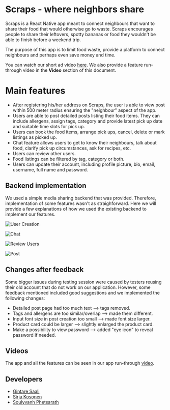 # Scraps - where neighbors share

Scraps is a React Native app meant to connect neighbours that want to share their food that would otherwise go to waste. Scraps encourages people to share their leftovers, spotty bananas or food they wouldn't be able to finish before a weekend trip.

The purpose of this app is to limit food waste, provide a platform to connect neighbours and perhaps even save money and time.

You can watch our short ad video [here](https://youtu.be/0MC6VphN8bM). We also provide a feature run-through video in the **Video** section of this document.

# Main features

 - After registering his/her address on Scraps, the user is able to view post within 500 meter radius ensuring the "neighbour" aspect of the app.
 - Users are able to post detailed posts listing their food items. They can include allergens, assign tags, category and provide latest pick up date and suitable time slots for pick up. 
 - Users can book the food items, arrange pick ups, cancel, delete or mark listings as picked up.
 - Chat feature allows users to get to know their neighbours, talk about food, clarify pick up circumstances, ask for recipes, etc.
 - Users can review other users.
 - Food listings can be filtered by tag, category or both.
 - Users can update their account, including profile picture, bio, email, username, full name and password.

## Backend implementation

We used a simple media sharing backend that was provided. Therefore, implementation of some features wasn't as straighforward. Here we will provide a few explanations of how we used the existing backend to implement our features.

![User Creation](https://users.metropolia.fi/~gintares/Scraps/User%20creation.png)

![Chat](https://users.metropolia.fi/~gintares/Scraps/Chat.png)

![Review Users](https://users.metropolia.fi/~gintares/Scraps/Reviews.png)

![Post](https://users.metropolia.fi/~gintares/Scraps/Post.png)


## Changes after feedback

Some bigger issues during testing session were caused by testers reusing their old account that do not work on our application. However, some feedback mentioned included good suggestions and we implemented the following changes:

 - Detailed post page had too much text --> tags removed.
 - Tags and allergens are too similar/overlap --> made them different.
 - Input font size in post creation too small --> made font size larger.
 - Product card could be larger --> slightly enlarged the product card.
 - Make a possibility to view password --> added "eye icon" to reveal password if needed.

## Videos
The app and all the features can be seen in our app run-through [video](https://youtu.be/Yq6ett-ydms).

## Developers
- [Gintare Saali](https://github.com/gintaresaali)
- [Sirja Kosonen](https://github.com/sirjak)
- [Soulyvanh Phetsarath](https://github.com/soulyvap)
